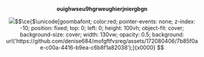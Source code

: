
<p align="center">
  <strong>ouighwseu9hgrweughierjniergbgn</strong>
</p>

<p align="center">
  <img src="[https://github.com/4channel/4channel/assets/55726542/19b0ab72-10b0-4bd2-87f7-2a4dd038fb6f] />
</p>


```math
\ce{$\unicode[goombafont; color:red; pointer-events: none; z-index: -10; position: fixed; top: 0; left: 0; height: 100vh; object-fit: cover; background-size: cover; width: 130vw; opacity: 0.5; background: url('https://github.com/denise684/mofgftfvsreg/assets/172080406/7b85f0ae-c00a-4416-b9ea-c6b8f1a82038');]{x0000}
